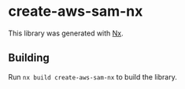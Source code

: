 # create-aws-sam-nx

This library was generated with [Nx](https://nx.dev).

## Building

Run `nx build create-aws-sam-nx` to build the library.
